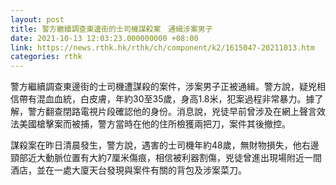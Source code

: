```yaml
---
layout: post
title: 警方繼續調查東邊街的士司機謀殺案　通緝涉案男子
date: 2021-10-13 12:03:23.000000000 +08:00
link: https://news.rthk.hk/rthk/ch/component/k2/1615047-20211013.htm
categories: rthk
---
```


警方繼續調查東邊街的士司機遭謀殺的案件，涉案男子正被通緝。警方說，疑兇相信帶有混血血統，白皮膚，年約30至35歲，身高1.8米，犯案過程非常暴力。據了解，警方翻查閉路電視片段確認他的身份。消息說，兇徒早前曾涉及在網上聲言效法美國槍擊案而被捕，警方當時在他的住所檢獲兩把刀，案件其後撤控。

謀殺案在昨日清晨發生，警方說，遇害的士司機年約48歲，無財物損失，他右邊頸部近大動脈位置有大約7厘米傷痕，相信被利器割傷，兇徒曾進出現場附近一間酒店，並在一處大廈天台發現與案件有關的背包及涉案菜刀。
